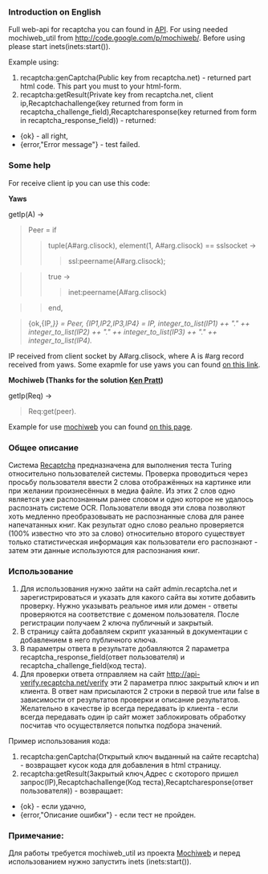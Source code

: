 ### Introduction on English ###
Full web-api for recaptcha you can found in [API](http://recaptcha.net/apidocs/captcha/).
For using needed mochiweb\_util  from http://code.google.com/p/mochiweb/. Before using please start inets(inets:start()).

Example using:
  1. recaptcha:genCaptcha(Public key from recaptcha.net) - returned part html code. This part you must to  your html-form.
  1. recaptcha:getResult(Private key from recaptcha.net, client ip,Recaptchachallenge(key returned from form in recaptcha\_challenge\_field),Recaptcharesponse(key returned from form in recaptcha\_response\_field)) - returned:
  * {ok} - all right,
  * {error,"Error message"} - test failed.

### Some help ###
For receive client ip you can use this code:

**Yaws**

getIp(A) ->
> Peer = if
> > tuple(A#arg.clisock),
> > element(1, A#arg.clisock) == sslsocket ->
> > > ssl:peername(A#arg.clisock);

> > true ->
> > > inet:peername(A#arg.clisock)

> > end,

> {ok,{IP,_}} = Peer,
> {IP1,IP2,IP3,IP4} = IP,
> integer\_to\_list(IP1) ++ "." ++
> integer\_to\_list(IP2) ++ "." ++
> integer\_to\_list(IP3) ++ "." ++
> integer\_to\_list(IP4)._

IP received from client socket by A#arg.clisock, where A is #arg record received from yaws. Some exapmle for use yaws you can found [on this link](http://yaws.hyber.org/simple.yaws).

**Mochiweb (Thanks for the solution [Ken Pratt](http://kenpratt.net))**

getIp(Req) ->
> Req:get(peer).

Example for use [mochiweb](http://code.google.com/p/mochiweb/) you can found [on this page](http://www.rsaccon.com/2007/09/mochiweb-erlang-based-webserver-toolkit.html).

### Общее описание ###
Система [Recaptcha](http://recaptcha.net/apidocs/captcha/) предназначена для выполнения теста Turing относительно пользователей системы. Проверка проводиться через просьбу пользователя ввести 2 слова отображённых на картинке или при желании произнесённых в медиа файле. Из этих 2 слов одно является уже распознанным ранее словом и одно которое не удалось распознать системе OCR. Пользователи вводя эти слова позволяют хоть медленно преобразовывать не распознанные слова для ранее напечатанных книг. Как результат одно слово реально проверяется (100% известно что это за слово) относительно второго существует только статистическая информация как пользователи его распознают - затем эти данные используются для распознания книг.

### Использование ###
  1. Для использования нужно зайти на сайт admin.recaptcha.net и зарегистрироваться и указать для какого сайта вы хотите добавить проверку. Нужно указывать реальное имя или домен - ответы проверяются на соответствие с доменом пользователя. После регистрации получаем 2 ключа публичный и закрытый.
  1. В страницу сайта добавляем скрипт указанный в документации с добавлением в него публичного ключа.
  1. В параметры ответа в результате добавляются 2 параметра recaptcha\_response\_field(ответ пользователя) и recaptcha\_challenge\_field(код теста).
  1. Для проверки ответа отправляем на сайт http://api-verify.recaptcha.net/verify эти 2 параметра плюс закрытый ключ и ип клиента. В ответ нам присылаются 2 строки в первой true или false в зависимости от результатов проверки и описание результатов. Желательно в качестве ip всегда передавать ip клиента - если всегда передавать один ip сайт может заблокировать обработку посчитав что осуществляется попытка подбора значений.

Пример использования кода:
  1. recaptcha:genCaptcha(Открытый ключ выданный на сайте recaptcha) - возвращает кусок кода для добавления в html страницу.
  1. recaptcha:getResult(Закрытый ключ,Адрес c скоторого пришел запрос(IP),Recaptchachallenge(Код теста),Recaptcharesponse(ответ пользователя)) - возвращает:
  * {ok} - если удачно,
  * {error,"Описание ошибки"} - если тест не пройден.

### Примечание: ###

Для работы требуется mochiweb\_util из проекта [Mochiweb](http://code.google.com/p/mochiweb/) и перед использованием нужно запустить inets (inets:start()).